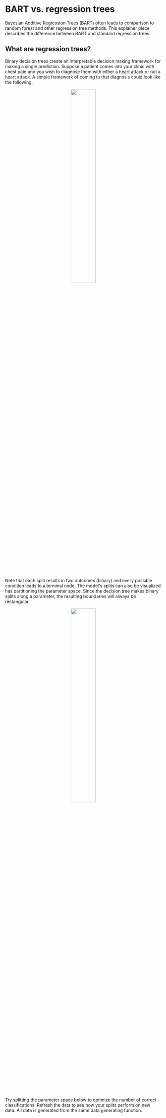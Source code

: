 # BART vs. regression trees

Bayesian Additive Regression Trees (BART) often leads to comparison to random forest and other regression tree methods. This explainer piece describes the difference between BART and standard regression trees

## What are regression trees?

Binary decision trees create an interpretable decision making framework for making a single prediction. Suppose a patient comes into your clinic with chest pain and you wish to diagnose them with either a heart attack or not a heart attack. A simple framework of coming to that diagnosis could look like the following. 

<p align="center">
<img src="diagram.png" width=40%>
</p>

Note that each split results in two outcomes (binary) and every possible condition leads to a terminal node. The model's splits can also be visualized has partitioning the parameter space. Since the decision tree makes binary splits along a parameter, the resulting boundaries will always be rectangular.

<p align="center">
<img src="diagram_parameters.png" width=40%>
</p>

Try splitting the parameter space below to optimize the number of correct classifications. Refresh the data to see how your splits perform on new data. All data is generated from the same data generating function.

<br><br>